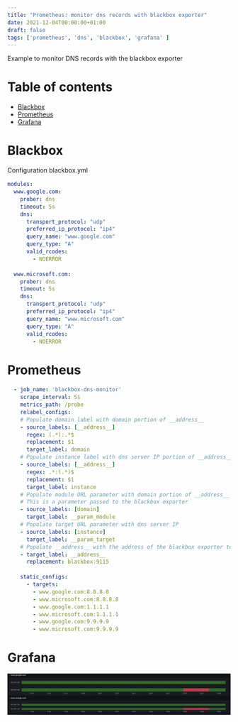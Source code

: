 ```yaml
---
title: "Prometheus: monitor dns records with blackbox exporter"
date: 2021-12-04T00:00:00+01:00
draft: false
tags: ['prometheus', 'dns', 'blackbox', 'grafana' ]
---
```


Example to monitor DNS records with the blackbox exporter

# Table of contents

* [Blackbox](#blackbox)
* [Prometheus](#prometheus)
* [Grafana](#grafana)

# Blackbox

Configuration blackbox.yml 

```yaml
modules:
  www.google.com:
    prober: dns
    timeout: 5s
    dns:
      transport_protocol: "udp"
      preferred_ip_protocol: "ip4"
      query_name: "www.google.com"
      query_type: "A"
      valid_rcodes:
        - NOERROR

  www.microsoft.com:
    prober: dns
    timeout: 5s
    dns:
      transport_protocol: "udp"
      preferred_ip_protocol: "ip4"
      query_name: "www.microsoft.com"
      query_type: "A"
      valid_rcodes:
        - NOERROR
```

# Prometheus

```yaml
  - job_name: 'blackbox-dns-monitor'
    scrape_interval: 5s
    metrics_path: /probe
    relabel_configs:
    # Populate domain label with domain portion of __address__
    - source_labels: [__address__]
      regex: (.*):.*$
      replacement: $1
      target_label: domain
    # Populate instance label with dns server IP portion of __address__
    - source_labels: [__address__]
      regex: .*:(.*)$
      replacement: $1
      target_label: instance
    # Populate module URL parameter with domain portion of __address__
    # This is a parameter passed to the blackbox exporter
    - source_labels: [domain]
      target_label: __param_module
    # Populate target URL parameter with dns server IP
    - source_labels: [instance]
      target_label: __param_target
    # Populate __address__ with the address of the blackbox exporter to hit
    - target_label: __address__
      replacement: blackbox:9115
      
    static_configs:
      - targets:
        - www.google.com:8.8.8.8
        - www.microsoft.com:8.8.8.8
        - www.google.com:1.1.1.1
        - www.microsoft.com:1.1.1.1
        - www.google.com:9.9.9.9
        - www.microsoft.com:9.9.9.9
```

# Grafana

![dashboard grafana](/images/0043/dashboard.png)

